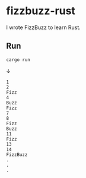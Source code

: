 # fizzbuzz-rust

I wrote FizzBuzz to learn Rust.

## Run

```sh
cargo run
```

↓

```
1
2
Fizz
4
Buzz
Fizz
7
8
Fizz
Buzz
11
Fizz
13
14
FizzBuzz
.
.
.
```

